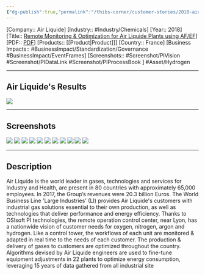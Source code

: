 ```yaml
---
{"dg-publish":true,"permalink":"/thibs-corner/customer-stories/2018-air-liquide-remote-monitoring-and-optimization-for-air-liquide-plants-using-af-ef/"}
---
```


[Company:: Air Liquide]
[Industry:: #Industry/Chemicals]
[Year:: 2018]
[Title:: [Remote Monitoring & Optimization for Air Liquide Plants using AF/EF](https://resources.osisoft.com/presentations/remote-monitoring-and-optimization-for-air-liquide-plants-using-af/ef/)]
[PDF:: [PDF](https://cdn.osisoft.com/osi/presentations/2018-uc-emea-barcelona/UC18EU-D1IA01-AirLiquide-Lotero-Remote-Monitoring-Optimization-AirLiquide-Plants-using-AF-EF.pdf)]
[Products:: [[Product\|Product]]]
[Country:: France]
[Business Impacts:: #BusinessImpact/Standardization/Governance #BusinessImpact/EventFrames]
[Screenshots:: #Screenshot/PIVision #Screenshot/PIDataLink #Screenshot/PIProcessBook ] 
#Asset/Hydrogen

---
## Air Liquide's Results
![](https://i.imgur.com/Mm3ScQB.png)

---
## Screenshots
![](https://i.imgur.com/3VwSEJM.png)
![](https://i.imgur.com/4Bm52Av.png)
![](https://i.imgur.com/e7AK4c4.png)
![](https://i.imgur.com/qgoiQb9.png)
![](https://i.imgur.com/0nYVtly.png)
![](https://i.imgur.com/IEcpSH6.png)
![](https://i.imgur.com/v3gV7Hd.png)
![](https://i.imgur.com/YqvMH4Z.png)
![](https://i.imgur.com/hiBJUeQ.png)
![](https://i.imgur.com/HSwlyvX.png)
![](https://i.imgur.com/QRMaBtx.png)



---
## Description

Air Liquide is the world leader in gases, technologies and services for Industry and Health, are present in 80 countries with approximately 65,000 employees. In 2017, the Group’s revenues were 20.3 billion Euros. The World Business Line 'Large Industries' (LI) provides Air Liquide's customers with industrial gas solutions essential to their own production, as well as technologies that deliver performance and energy efficiency. Thanks to OSIsoft PI technologies, the remote operation control center, near Lyon, has a nationwide vision of customer needs for oxygen, nitrogen, argon and hydrogen. Like a control tower, the workflows of each unit are monitored & adapted in real time to the needs of each customer. The production & delivery of gases to customers are optimized throughout the country. Algorithms devised by Air Liquide engineers are used to fine-tune equipment adjustments in 22 plants to optimize energy consumption, leveraging 15 years of data gathered from all industrial site